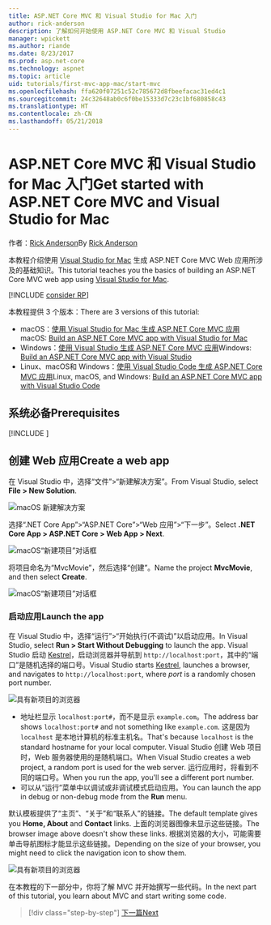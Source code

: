 ```yaml
---
title: ASP.NET Core MVC 和 Visual Studio for Mac 入门
author: rick-anderson
description: 了解如何开始使用 ASP.NET Core MVC 和 Visual Studio
manager: wpickett
ms.author: riande
ms.date: 8/23/2017
ms.prod: asp.net-core
ms.technology: aspnet
ms.topic: article
uid: tutorials/first-mvc-app-mac/start-mvc
ms.openlocfilehash: ffa620f07251c52c785672d8fbeefacac31ed4c1
ms.sourcegitcommit: 24c32648ab0c6f0be15333d7c23c1bf680858c43
ms.translationtype: HT
ms.contentlocale: zh-CN
ms.lasthandoff: 05/21/2018
---
```

# <a name="get-started-with-aspnet-core-mvc-and-visual-studio-for-mac"></a><span data-ttu-id="24ef1-103">ASP.NET Core MVC 和 Visual Studio for Mac 入门</span><span class="sxs-lookup"><span data-stu-id="24ef1-103">Get started with ASP.NET Core MVC and Visual Studio for Mac</span></span>

<span data-ttu-id="24ef1-104">作者：[Rick Anderson](https://twitter.com/RickAndMSFT)</span><span class="sxs-lookup"><span data-stu-id="24ef1-104">By [Rick Anderson](https://twitter.com/RickAndMSFT)</span></span>

<span data-ttu-id="24ef1-105">本教程介绍使用 [Visual Studio for Mac](https://www.visualstudio.com/vs/visual-studio-mac/) 生成 ASP.NET Core MVC Web 应用所涉及的基础知识。</span><span class="sxs-lookup"><span data-stu-id="24ef1-105">This tutorial teaches you the basics of building an ASP.NET Core MVC web app using [Visual Studio for Mac](https://www.visualstudio.com/vs/visual-studio-mac/).</span></span> 

[!INCLUDE [consider RP](../../includes/razor.md)]

<span data-ttu-id="24ef1-106">本教程提供 3 个版本：</span><span class="sxs-lookup"><span data-stu-id="24ef1-106">There are 3 versions of this tutorial:</span></span>

* <span data-ttu-id="24ef1-107">macOS：[使用 Visual Studio for Mac 生成 ASP.NET Core MVC 应用](xref:tutorials/first-mvc-app-mac/start-mvc)</span><span class="sxs-lookup"><span data-stu-id="24ef1-107">macOS: [Build an ASP.NET Core MVC app with Visual Studio for Mac](xref:tutorials/first-mvc-app-mac/start-mvc)</span></span>
* <span data-ttu-id="24ef1-108">Windows：[使用 Visual Studio 生成 ASP.NET Core MVC 应用](xref:tutorials/first-mvc-app/start-mvc)</span><span class="sxs-lookup"><span data-stu-id="24ef1-108">Windows: [Build an ASP.NET Core MVC app with Visual Studio](xref:tutorials/first-mvc-app/start-mvc)</span></span>
* <span data-ttu-id="24ef1-109">Linux、macOS和 Windows：[使用 Visual Studio Code 生成 ASP.NET Core MVC 应用](xref:tutorials/first-mvc-app-xplat/start-mvc)</span><span class="sxs-lookup"><span data-stu-id="24ef1-109">Linux, macOS, and Windows: [Build an ASP.NET Core MVC app with Visual Studio Code](xref:tutorials/first-mvc-app-xplat/start-mvc)</span></span>

## <a name="prerequisites"></a><span data-ttu-id="24ef1-110">系统必备</span><span class="sxs-lookup"><span data-stu-id="24ef1-110">Prerequisites</span></span>

[!INCLUDE [](~/includes/net-core-prereqs-macos.md)]

## <a name="create-a-web-app"></a><span data-ttu-id="24ef1-111">创建 Web 应用</span><span class="sxs-lookup"><span data-stu-id="24ef1-111">Create a web app</span></span>

<span data-ttu-id="24ef1-112">在 Visual Studio 中，选择“文件”>“新建解决方案”。</span><span class="sxs-lookup"><span data-stu-id="24ef1-112">From Visual Studio, select **File > New Solution**.</span></span>

![macOS 新建解决方案](../first-web-api-mac/_static/sln.png)

<span data-ttu-id="24ef1-114">选择“.NET Core App”>“ASP.NET Core”>“Web 应用”>“下一步”。</span><span class="sxs-lookup"><span data-stu-id="24ef1-114">Select **.NET Core App >  ASP.NET Core > Web App > Next**.</span></span>

![macOS“新建项目”对话框](start-mvc/1.png)

<span data-ttu-id="24ef1-116">将项目命名为“MvcMovie”，然后选择“创建”。</span><span class="sxs-lookup"><span data-stu-id="24ef1-116">Name the project **MvcMovie**, and then select **Create**.</span></span>

![macOS“新建项目”对话框](start-mvc/2.png)

### <a name="launch-the-app"></a><span data-ttu-id="24ef1-118">启动应用</span><span class="sxs-lookup"><span data-stu-id="24ef1-118">Launch the app</span></span>

<span data-ttu-id="24ef1-119">在 Visual Studio 中，选择“运行”>“开始执行(不调试)”以启动应用。</span><span class="sxs-lookup"><span data-stu-id="24ef1-119">In Visual Studio, select **Run > Start Without Debugging** to launch the app.</span></span> <span data-ttu-id="24ef1-120">Visual Studio 启动 [Kestrel](xref:fundamentals/servers/index#kestrel)，启动浏览器并导航到 `http://localhost:port`，其中的“端口”是随机选择的端口号。</span><span class="sxs-lookup"><span data-stu-id="24ef1-120">Visual Studio starts [Kestrel](xref:fundamentals/servers/index#kestrel), launches a browser, and navigates to `http://localhost:port`, where *port* is a randomly chosen port number.</span></span>

![具有新项目的浏览器](start-mvc/b1.png)

* <span data-ttu-id="24ef1-122">地址栏显示 `localhost:port#`，而不是显示 `example.com`。</span><span class="sxs-lookup"><span data-stu-id="24ef1-122">The address bar shows `localhost:port#` and not something like `example.com`.</span></span> <span data-ttu-id="24ef1-123">这是因为 `localhost` 是本地计算机的标准主机名。</span><span class="sxs-lookup"><span data-stu-id="24ef1-123">That's because `localhost` is the standard hostname for your local computer.</span></span> <span data-ttu-id="24ef1-124">Visual Studio 创建 Web 项目时，Web 服务器使用的是随机端口。</span><span class="sxs-lookup"><span data-stu-id="24ef1-124">When Visual Studio creates a web project, a random port is used for the web server.</span></span> <span data-ttu-id="24ef1-125">运行应用时，将看到不同的端口号。</span><span class="sxs-lookup"><span data-stu-id="24ef1-125">When you run the app, you'll see a different port number.</span></span>
* <span data-ttu-id="24ef1-126">可以从“运行”菜单中以调试或非调试模式启动应用。</span><span class="sxs-lookup"><span data-stu-id="24ef1-126">You can launch the app in debug or non-debug mode from the **Run** menu.</span></span>

<span data-ttu-id="24ef1-127">默认模板提供了“主页”、“关于”和“联系人”的链接。</span><span class="sxs-lookup"><span data-stu-id="24ef1-127">The default template gives you **Home, About** and **Contact** links.</span></span> <span data-ttu-id="24ef1-128">上面的浏览器图像未显示这些链接。</span><span class="sxs-lookup"><span data-stu-id="24ef1-128">The browser image above doesn't show these links.</span></span> <span data-ttu-id="24ef1-129">根据浏览器的大小，可能需要单击导航图标才能显示这些链接。</span><span class="sxs-lookup"><span data-stu-id="24ef1-129">Depending on the size of your browser, you might need to click the navigation icon to show them.</span></span>

![具有新项目的浏览器](start-mvc/b2.png)

<span data-ttu-id="24ef1-131">在本教程的下一部分中，你将了解 MVC 并开始撰写一些代码。</span><span class="sxs-lookup"><span data-stu-id="24ef1-131">In the next part of this tutorial, you learn about MVC and start writing some code.</span></span>

> [!div class="step-by-step"]
> [<span data-ttu-id="24ef1-132">下一篇</span><span class="sxs-lookup"><span data-stu-id="24ef1-132">Next</span></span>](adding-controller.md)  

